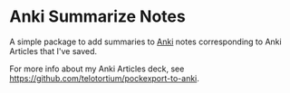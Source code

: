 # Anki Summarize Notes

A simple package to add summaries to [Anki](https://apps.ankiweb.net/) notes
corresponding to Anki Articles that I've saved.

For more info about my Anki Articles deck, see
https://github.com/telotortium/pockexport-to-anki.
